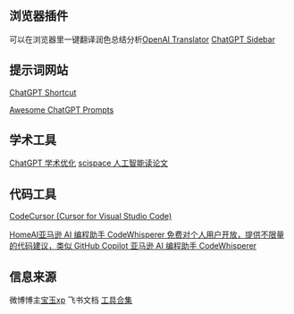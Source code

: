 ## 浏览器插件
可以在浏览器里一键翻译润色总结分析[OpenAI Translator](https://chrome.google.com/webstore/detail/openai-translator/ogjibjphoadhljaoicdnjnmgokohngcc)
 [ChatGPT Sidebar](https://chrome.google.com/webstore/detail/chatgpt-sidebar-support-g/difoiogjjojoaoomphldepapgpbgkhkb/related)

## 提示词网站
[ChatGPT Shortcut](https://newzone.top/chatgpt/)

[Awesome ChatGPT Prompts](https://github.com/f/awesome-chatgpt-prompts)
## 学术工具
[ChatGPT 学术优化](https://github.com/binary-husky/chatgpt_academic)
[scispace 人工智能读论文](https://typeset.io/)
## 代码工具
[CodeCursor (Cursor for Visual Studio Code)](https://github.com/Helixform/CodeCursor)

[HomeAI亚马逊 AI 编程助手 CodeWhisperer 免费对个人用户开放，提供不限量的代码建议，类似 GitHub Copilot
亚马逊 AI 编程助手 CodeWhisperer](https://www.appinn.com/amazon-codewhisperer/)

## 信息来源
微博博主[宝玉xp](https://weibo.com/u/1727858283)
飞书文档 [工具合集](https://bytedance.feishu.cn/base/AIMAbnJxQaNgSGsBAtwcdAkLnvf?table=tblmZTd8VuUOOONh&view=vew0Eo17BB&continueFlag=65b5f564557a5863fb2f42d9bf7b5a89)
